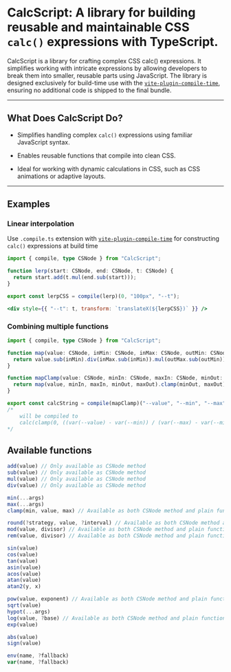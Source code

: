 # CalcScript: A library for building reusable and maintainable CSS `calc()` expressions with TypeScript.

CalcScript is a library for crafting complex CSS calc() expressions. It simplifies working with intricate expressions by allowing developers to break them into smaller, reusable parts using JavaScript. The library is designed exclusively for build-time use with the [`vite-plugin-compile-time`](https://github.com/egoist/vite-plugin-compile-time), ensuring no additional code is shipped to the final bundle.

---

## What Does CalcScript Do?

- Simplifies handling complex `calc()` expressions using familiar JavaScript syntax.

- Enables reusable functions that compile into clean CSS.

- Ideal for working with dynamic calculations in CSS, such as CSS animations or adaptive layouts.

---

## Examples

### Linear interpolation

Use `.compile.ts` extension with [`vite-plugin-compile-time`](https://github.com/egoist/vite-plugin-compile-time) for constructing `calc()` expressions at build time

```TypeScript
import { compile, type CSNode } from "CalcScript";

function lerp(start: CSNode, end: CSNode, t: CSNode) {
  return start.add(t.mul(end.sub(start)));
}

export const lerpCSS = compile(lerp)(0, "100px", "--t");
```

```jsx
<div style={{ "--t": t, transform: `translateX(${lerpCSS})` }} />
```

### Combining multiple functions

```TypeScript
import { compile, type CSNode } from "CalcScript";

function map(value: CSNode, inMin: CSNode, inMax: CSNode, outMin: CSNode, outMax: CSNode) {
  return value.sub(inMin).div(inMax.sub(inMin)).mul(outMax.sub(outMin)).add(outMin);
}

function mapClamp(value: CSNode, minIn: CSNode, maxIn: CSNode, minOut: CSNode, maxOut: CSNode) {
  return map(value, minIn, maxIn, minOut, maxOut).clamp(minOut, maxOut);
}

export const calcString = compile(mapClamp)("--value", "--min", "--max", 0, "--width");
/*
    will be compiled to
    calc(clamp(0, ((var(--value) - var(--min)) / (var(--max) - var(--min))) * var(--width), var(--width)))
*/
```

## Available functions

```TypeScript
add(value) // Only available as CSNode method
sub(value) // Only available as CSNode method
mul(value) // Only available as CSNode method
div(value) // Only available as CSNode method

min(...args)
max(...args)
clamp(min, value, max) // Available as both CSNode method and plain function

round(?strategy, value, ?interval) // Available as both CSNode method and plain function
mod(value, divisor) // Available as both CSNode method and plain function
rem(value, divisor) // Available as both CSNode method and plain function

sin(value)
cos(value)
tan(value)
asin(value)
acos(value)
atan(value)
atan2(y, x)

pow(value, exponent) // Available as both CSNode method and plain function
sqrt(value)
hypot(...args)
log(value, ?base) // Available as both CSNode method and plain function
exp(value)

abs(value)
sign(value)

env(name, ?fallback)
var(name, ?fallback)
```